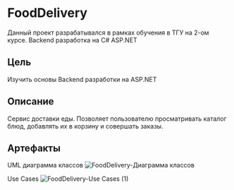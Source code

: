 # FoodDelivery
Данный проект разрабатывался в рамках обучения в ТГУ на 2-ом курсе. Backend разработка на C# ASP.NET

## Цель
Изучить основы Backend разработки на ASP.NET

## Описание
Сервис доставки еды. Позволяет пользователю просматривать каталог блюд, добавлять их в корзину и совершать заказы.

## Артефакты
UML диаграмма классов
![FoodDelivery-Диаграмма классов](https://user-images.githubusercontent.com/58062046/229024005-b7d6f457-f419-4a9c-8005-100a4f618eb6.png)

Use Cases
![FoodDelivery-Use Cases (1)](https://user-images.githubusercontent.com/58062046/229022943-44840d53-8edd-4def-b63a-55f7b55cf2ea.png)
